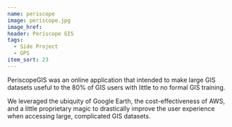 ```yaml
---
name: periscope
image: periscope.jpg
image_href: 
header: Periscope GIS
tags:
  - Side Project
  - GPS
item_sort: 23
---
```

PeriscopeGIS was an online application that intended to make large GIS datasets useful to the 80% of GIS users with little to no formal GIS training.

We leveraged the ubiquity of Google Earth, the cost-effectiveness of AWS, and a little proprietary magic to drastically improve the user experience when accessing large, complicated GIS datasets.
